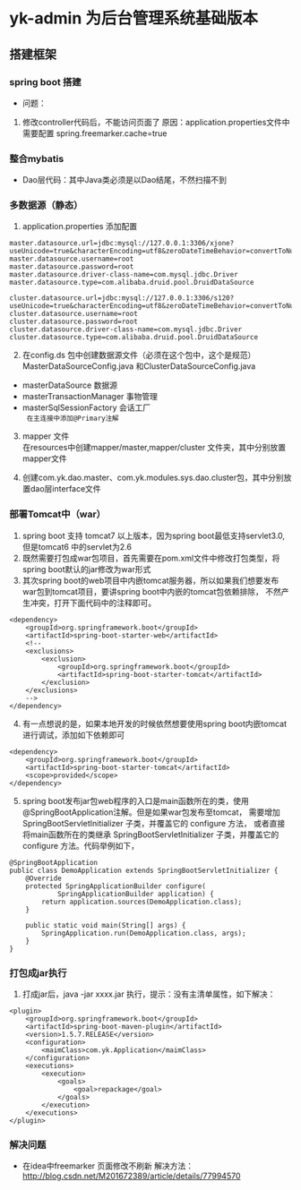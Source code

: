 # yk-admin 为后台管理系统基础版本

## 搭建框架
### spring boot 搭建
* 问题：  
1. 修改controller代码后，不能访问页面了
    原因：application.properties文件中需要配置
    spring.freemarker.cache=true

### 整合mybatis
* Dao层代码：其中Java类必须是以Dao结尾，不然扫描不到

### 多数据源（静态）
1. application.properties 添加配置
~~~
master.datasource.url=jdbc:mysql://127.0.0.1:3306/xjone?useUnicode=true&characterEncoding=utf8&zeroDateTimeBehavior=convertToNull
master.datasource.username=root
master.datasource.password=root
master.datasource.driver-class-name=com.mysql.jdbc.Driver
master.datasource.type=com.alibaba.druid.pool.DruidDataSource

cluster.datasource.url=jdbc:mysql://127.0.0.1:3306/s120?useUnicode=true&characterEncoding=utf8&zeroDateTimeBehavior=convertToNull
cluster.datasource.username=root
cluster.datasource.password=root
cluster.datasource.driver-class-name=com.mysql.jdbc.Driver
cluster.datasource.type=com.alibaba.druid.pool.DruidDataSource
~~~


2. 在config.ds 包中创建数据源文件（必须在这个包中，这个是规范）
MasterDataSourceConfig.java 和ClusterDataSourceConfig.java
* masterDataSource 数据源 
* masterTransactionManager 事物管理
* masterSqlSessionFactory 会话工厂   
````  在主连接中添加@Primary注解  ````

3. mapper 文件  
在resources中创建mapper/master,mapper/cluster 文件夹，其中分别放置mapper文件

4. 创建com.yk.dao.master、com.yk.modules.sys.dao.cluster包，其中分别放置dao层interface文件

### 部署Tomcat中（war）
1. spring boot 支持 tomcat7 以上版本，因为spring boot最低支持servlet3.0,但是tomcat6 中的servlet为2.6
2. 既然需要打包成war包项目，首先需要在pom.xml文件中修改打包类型，将spring boot默认的<packaging>jar</packaging>修改为<packaging>war</packaging>形式
3. 其次spring boot的web项目中内嵌tomcat服务器，所以如果我们想要发布war包到tomcat项目，要讲spring boot中内嵌的tomcat包依赖排除，
不然产生冲突，打开下面代码中的注释即可。
~~~
<dependency>
    <groupId>org.springframework.boot</groupId>
    <artifactId>spring-boot-starter-web</artifactId>
    <!--
    <exclusions>
        <exclusion>
            <groupId>org.springframework.boot</groupId>
            <artifactId>spring-boot-starter-tomcat</artifactId>
        </exclusion>
    </exclusions>
    -->
</dependency>    
~~~
4. 有一点想说的是，如果本地开发的时候依然想要使用spring boot内嵌tomcat进行调试，添加如下依赖即可
~~~
<dependency>
    <groupId>org.springframework.boot</groupId>
    <artifactId>spring-boot-starter-tomcat</artifactId>
    <scope>provided</scope>
</dependency>
~~~

5.  spring boot发布jar包web程序的入口是main函数所在的类，使用@SpringBootApplication注解。但是如果war包发布至tomcat，
    需要增加 SpringBootServletInitializer 子类，并覆盖它的 configure 方法，
    或者直接将main函数所在的类继承 SpringBootServletInitializer 子类，并覆盖它的 configure 方法。代码举例如下，
~~~
@SpringBootApplication
public class DemoApplication extends SpringBootServletInitializer {
    @Override
    protected SpringApplicationBuilder configure(
            SpringApplicationBuilder application) {
        return application.sources(DemoApplication.class);
    }
 
    public static void main(String[] args) {
        SpringApplication.run(DemoApplication.class, args);
    }
}
~~~
### 打包成jar执行
1. 打成jar后，java -jar xxxx.jar 执行，提示：没有主清单属性，如下解决：
~~~
<plugin>
    <groupId>org.springframework.boot</groupId>
    <artifactId>spring-boot-maven-plugin</artifactId>
    <version>1.5.7.RELEASE</version>
    <configuration>
        <maimClass>com.yk.Application</maimClass>
    </configuration>
    <executions>
        <execution>
            <goals>
                <goal>repackage</goal>
            </goals>
        </execution>
    </executions>
</plugin>
~~~

### 解决问题
* 在idea中freemarker 页面修改不刷新
    解决方法：http://blog.csdn.net/M201672389/article/details/77994570